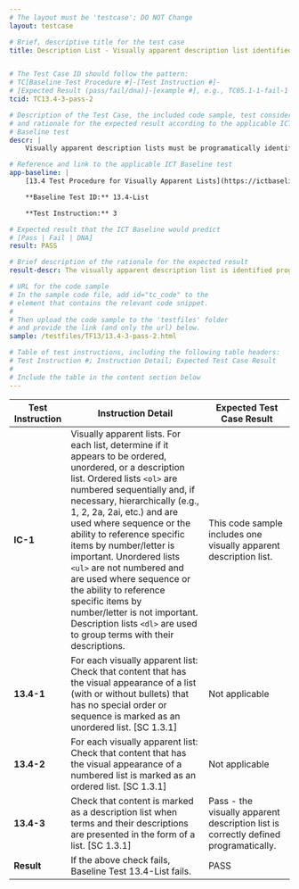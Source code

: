 ```yaml
---
# The layout must be 'testcase'; DO NOT Change
layout: testcase

# Brief, descriptive title for the test case
title: Description List - Visually apparent description list identified programmatically


# The Test Case ID should follow the pattern:
# TC[Baseline Test Procedure #]-[Test Instruction #]-
# [Expected Result (pass/fail/dna)]-[example #], e.g., TC05.1-1-fail-1
tcid: TC13.4-3-pass-2

# Description of the Test Case, the included code sample, test considerations,
# and rationale for the expected result according to the applicable ICT
# Baseline test
descr: |
    Visually apparent description lists must be programatically identified. In the code sample included in this test case a visually apparent description list is defined programatically. 

# Reference and link to the applicable ICT Baseline test
app-baseline: |
    [13.4 Test Procedure for Visually Apparent Lists](https://ictbaseline.access-board.gov/13Structure/#134-test-procedure-for-visually-apparent-lists)

    **Baseline Test ID:** 13.4-List

    **Test Instruction:** 3

# Expected result that the ICT Baseline would predict
# [Pass | Fail | DNA]
result: PASS

# Brief description of the rationale for the expected result
result-descr: The visually apparent description list is identified programmatically.

# URL for the code sample
# In the sample code file, add id="tc_code" to the
# element that contains the relevant code snippet.
#
# Then upload the code sample to the 'testfiles' folder
# and provide the link (and only the url) below.
sample: /testfiles/TF13/13.4-3-pass-2.html

# Table of test instructions, including the following table headers:
# Test Instruction #; Instruction Detail; Expected Test Case Result
#
# Include the table in the content section below
---
```

| Test Instruction | Instruction Detail | Expected Test Case Result |
|------------------|--------------------|---------------------------|
| **IC-1** | Visually apparent lists. For each list, determine if it appears to be ordered, unordered, or a description list. Ordered lists `<ol>` are numbered sequentially and, if necessary, hierarchically (e.g., 1, 2, 2a, 2ai, etc.) and are used where sequence or the ability to reference specific items by number/letter is important. Unordered lists `<ul>` are not numbered and are used where sequence or the ability to reference specific items by number/letter is not important. Description lists `<dl>` are used to group terms with their descriptions. | This code sample includes one visually apparent description list. | 
| **13.4-1** | For each visually apparent list: Check that content that has the visual appearance of a list (with or without bullets) that has no special order or sequence is marked as an unordered list. [SC 1.3.1] | Not applicable |
| **13.4-2** | For each visually apparent list: Check that content that has the visual appearance of a numbered list is marked as an ordered list. [SC 1.3.1] | Not applicable |
| **13.4-3** | Check that content is marked as a description list when terms and their descriptions are presented in the form of a list. [SC 1.3.1] | Pass - the visually apparent description list is correctly defined programatically. |
| **Result** | If the above check fails, Baseline Test 13.4-List fails. | PASS |